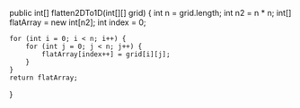 public int[] flatten2DTo1D(int[][] grid) {
    int n = grid.length;
    int n2 = n * n;
    int[] flatArray = new int[n2];
    int index = 0;

    for (int i = 0; i < n; i++) {
        for (int j = 0; j < n; j++) {
            flatArray[index++] = grid[i][j];
        }
    }
    return flatArray;
}
